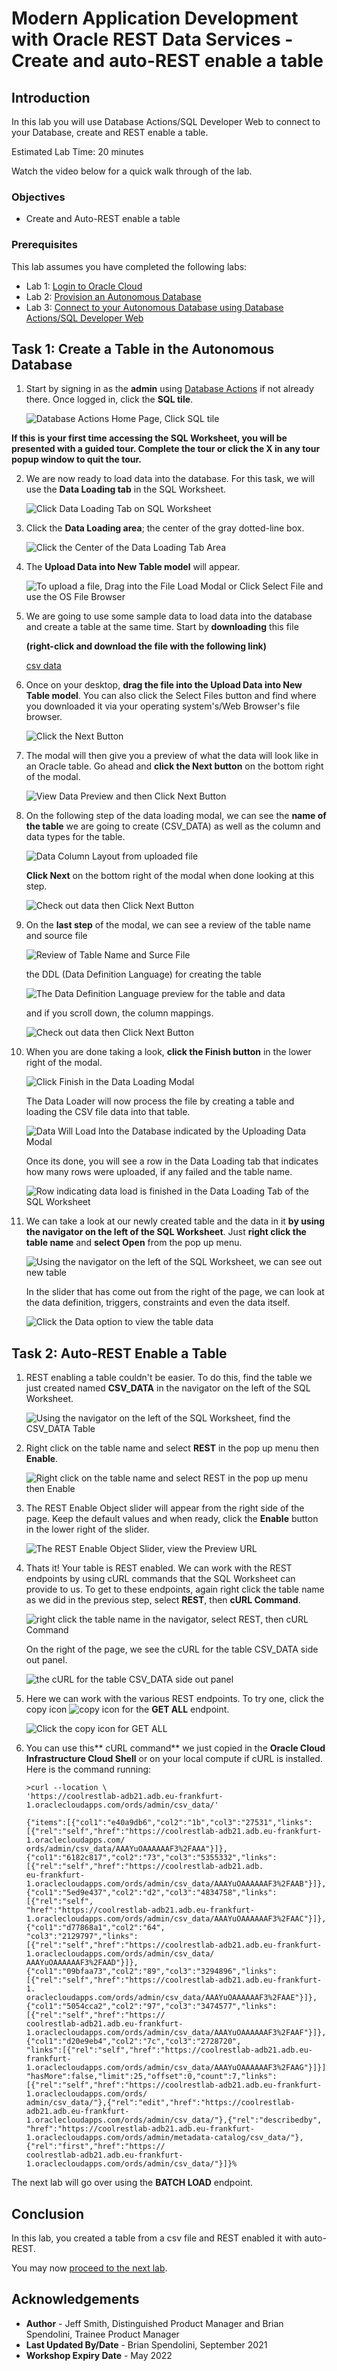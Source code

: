 # Modern Application Development with Oracle REST Data Services - Create and auto-REST enable a table

## Introduction

In this lab you will use Database Actions/SQL Developer Web to connect to your Database, create and REST enable a table.

Estimated Lab Time: 20 minutes

Watch the video below for a quick walk through of the lab.

[](youtube:xr957th1h3U)

### Objectives

- Create and Auto-REST enable a table

### Prerequisites

This lab assumes you have completed the following labs:
* Lab 1: [Login to Oracle Cloud](https://raw.githubusercontent.com/oracle/learning-library/master/common/labs/cloud-login/pre-register-free-tier-account.md)
* Lab 2: [Provision an Autonomous Database](https://raw.githubusercontent.com/oracle/learning-library/master/data-management-library/autonomous-database/shared/adb-provision/adb-provision.md)
* Lab 3: [Connect to your Autonomous Database using Database Actions/SQL Developer Web](https://raw.githubusercontent.com/oracle/learning-library/master/common/labs/sqldevweb-login/sqldevweb-login.md)

## Task 1: Create a Table in the Autonomous Database

1. Start by signing in as the **admin** using [Database Actions](https://raw.githubusercontent.com/oracle/learning-library/master/common/labs/sqldevweb-login/sqldevweb-login.md) if not already there. Once logged in, click the **SQL tile**.

    ![Database Actions Home Page, Click SQL tile](./images/sdw-15.png)

**If this is your first time accessing the SQL Worksheet, you will be presented with a guided tour. Complete the tour or click the X in any tour popup window to quit the tour.**

2. We are now ready to load data into the database. For this task, we will use the **Data Loading tab** in the SQL Worksheet.

    ![Click Data Loading Tab on SQL Worksheet](./images/sdw-16.png)

3. Click the **Data Loading area**; the center of the gray dotted-line box.

    ![Click the Center of the Data Loading Tab Area](./images/sdw-17.png)

4. The **Upload Data into New Table model** will appear.

    ![To upload a file, Drag into the File Load Modal or Click Select File and use the OS File Browser](./images/sdw-18.png)

5. We are going to use some sample data to load data into the database and create a table at the same time. Start by **downloading** this file

    **(right-click and download the file with the following link)**

    [csv data](https://objectstorage.us-ashburn-1.oraclecloud.com/p/Q4ShRkHMFyl4RiSUfoR5zH_KS8rfFeRDpM-wHkY6Ytt4YcpmnlOiOpoPUNzdzbtf/n/c4u04/b/developer-library/o/csv_data.csv)

6. Once on your desktop, **drag the file into the Upload Data into New Table model**. You can also click the Select Files button and find where you downloaded it via your operating system's/Web Browser's file browser.

    ![Click the Next Button](./images/sdw-19.png)

7. The modal will then give you a preview of what the data will look like in an Oracle table. Go ahead and **click the Next button** on the bottom right of the modal.

    ![View Data Preview and then Click Next Button](./images/sdw-20.png)

8. On the following step of the data loading modal, we can see the **name of the table** we are going to create (CSV_DATA) as well as the column and data types for the table.

    ![Data Column Layout from uploaded file](./images/sdw-21.png)

    **Click Next** on the bottom right of the modal when done looking at this step.

    ![Check out data then Click Next Button](./images/sdw-22.png)

9. On the **last step** of the modal, we can see a review of the table name and source file

    ![Review of Table Name and Surce File](./images/sdw-23.png)

    the DDL (Data Definition Language) for creating the table

    ![The Data Definition Language preview for the table and data](./images/sdw-24.png)

    and if you scroll down, the column mappings.

    ![Check out data then Click Next Button](./images/sdw-25.png)

10. When you are done taking a look, **click the Finish button** in the lower right of the modal.

    ![Click Finish in the Data Loading Modal](./images/sdw-27.png)

    The Data Loader will now process the file by creating a table and loading the CSV file data into that table. 

    ![Data Will Load Into the Database indicated by the Uploading Data Modal](./images/sdw-28.png)

    Once its done, you will see a row in the Data Loading tab that indicates how many rows were uploaded, if any failed and the table name.

    ![Row indicating data load is finished in the Data Loading Tab of the SQL Worksheet](./images/sdw-29.png)

11. We can take a look at our newly created table and the data in it **by using the navigator on the left of the SQL Worksheet**. Just **right click the table name** and **select Open** from the pop up menu.

    ![Using the navigator on the left of the SQL Worksheet, we can see out new table](./images/sdw-30.png)

    In the slider that has come out from the right of the page, we can look at the data definition, triggers, constraints and even the data itself.

    ![Click the Data option to view the table data](./images/sdw-31.png)

## Task 2: Auto-REST Enable a Table

1. REST enabling a table couldn't be easier. To do this, find the table we just created named **CSV_DATA** in the navigator on the left of the SQL Worksheet.

    ![Using the navigator on the left of the SQL Worksheet, find the CSV_DATA Table](./images/sdw-32.png)

2. Right click on the table name and select **REST** in the pop up menu then **Enable**.

    ![Right click on the table name and select REST in the pop up menu then Enable](./images/sdw-33.png)

3. The REST Enable Object slider will appear from the right side of the page. Keep the default values and when ready, click the **Enable** button in the lower right of the slider.

    ![The REST Enable Object Slider, view the Preview URL](./images/sdw-34.png)

4. Thats it! Your table is REST enabled. We can work with the REST endpoints by using cURL commands that the SQL Worksheet can provide to us. To get to these endpoints, again right click the table name as we did in the previous step, select **REST**, then **cURL Command**.

    ![right click the table name in the navigator, select REST, then cURL Command](./images/sdw-37.png)

    On the right of the page, we see the cURL for the table CSV_DATA side out panel.

    ![the cURL for the table CSV_DATA side out panel](./images/sdw-38.png)

5. Here we can work with the various REST endpoints. To try one, click the copy icon ![copy icon](./images/copy-copy.png) for the **GET ALL** endpoint.

    ![Click the copy icon for GET ALL](./images/sdw-39.png)

6. You can use this** cURL command** we just copied in the **Oracle Cloud Infrastructure Cloud Shell** or on your local compute if cURL is installed. Here is the command running:

    ```
    >curl --location \
    'https://coolrestlab-adb21.adb.eu-frankfurt-1.oraclecloudapps.com/ords/admin/csv_data/'

    {"items":[{"col1":"e40a9db6","col2":"1b","col3":"27531","links":[{"rel":"self","href":"https://coolrestlab-adb21.adb.eu-frankfurt-1.oraclecloudapps.com/
    ords/admin/csv_data/AAAYuOAAAAAAF3%2FAAA"}]},{"col1":"6182c817","col2":"73","col3":"5355332","links":[{"rel":"self","href":"https://coolrestlab-adb21.adb.
    eu-frankfurt-1.oraclecloudapps.com/ords/admin/csv_data/AAAYuOAAAAAAF3%2FAAB"}]},{"col1":"5ed9e437","col2":"d2","col3":"4834758","links":[{"rel":"self",
    "href":"https://coolrestlab-adb21.adb.eu-frankfurt-1.oraclecloudapps.com/ords/admin/csv_data/AAAYuOAAAAAAF3%2FAAC"}]},{"col1":"d77868a1","col2":"64",
    "col3":"2129797","links":[{"rel":"self","href":"https://coolrestlab-adb21.adb.eu-frankfurt-1.oraclecloudapps.com/ords/admin/csv_data/
    AAAYuOAAAAAAF3%2FAAD"}]},{"col1":"09bfaa73","col2":"89","col3":"3294896","links":[{"rel":"self","href":"https://coolrestlab-adb21.adb.eu-frankfurt-1.
    oraclecloudapps.com/ords/admin/csv_data/AAAYuOAAAAAAF3%2FAAE"}]},{"col1":"5054cca2","col2":"97","col3":"3474577","links":[{"rel":"self","href":"https://
    coolrestlab-adb21.adb.eu-frankfurt-1.oraclecloudapps.com/ords/admin/csv_data/AAAYuOAAAAAAF3%2FAAF"}]},{"col1":"d20e9eb4","col2":"7c","col3":"2728720",
    "links":[{"rel":"self","href":"https://coolrestlab-adb21.adb.eu-frankfurt-1.oraclecloudapps.com/ords/admin/csv_data/AAAYuOAAAAAAF3%2FAAG"}]}],
    "hasMore":false,"limit":25,"offset":0,"count":7,"links":[{"rel":"self","href":"https://coolrestlab-adb21.adb.eu-frankfurt-1.oraclecloudapps.com/ords/
    admin/csv_data/"},{"rel":"edit","href":"https://coolrestlab-adb21.adb.eu-frankfurt-1.oraclecloudapps.com/ords/admin/csv_data/"},{"rel":"describedby",
    "href":"https://coolrestlab-adb21.adb.eu-frankfurt-1.oraclecloudapps.com/ords/admin/metadata-catalog/csv_data/"},{"rel":"first","href":"https://
    coolrestlab-adb21.adb.eu-frankfurt-1.oraclecloudapps.com/ords/admin/csv_data/"}]}% 
    ```

The next lab will go over using the **BATCH LOAD** endpoint.

## Conclusion

In this lab, you created a table from a csv file and REST enabled it with auto-REST.

You may now [proceed to the next lab](#next).


## Acknowledgements

- **Author** - Jeff Smith, Distinguished Product Manager and Brian Spendolini, Trainee Product Manager
- **Last Updated By/Date** - Brian Spendolini, September 2021
- **Workshop Expiry Date** - May 2022

